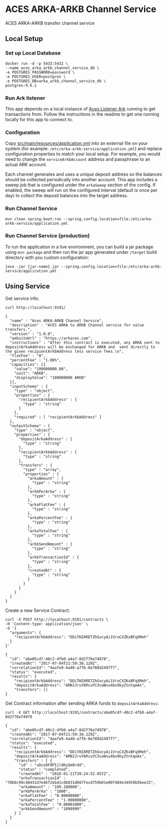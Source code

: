 # ACES ARKA-ARKB Channel Service

ACES ARKA-ARKB transfer channel service

## Local Setup

### Set up Local Database

```
docker run -d -p 5433:5432 \
--name aces_arka_arkb_channel_service_db \
-e POSTGRES_PASSWORD=password \
-e POSTGRES_USER=postgres \
-e POSTGRES_DB=arka_arkb_channel_service_db \
postgres:9.6.1
```

### Run Ark listener

This app depends on a local instance of [Aces Listener Ark](https://github.com/ark-aces/aces-listener-ark) running
to get transactions from. Follow the instructions in the readme to get one running locally for this app to connect
to.

### Configuration

Copy [src/main/resources/application.yml](src/main/resources/application.yml) into an external file on your system
(for example: `/etc/arka-arkb-service/application.yml`) and replace configuration properties to match your
local setup. For example, you would need to change the `serviceArkbAccount` address and passphrase to an actual
ARK account.

Each channel generates and uses a unique deposit address so the balances should be collected periodically
into another account. This app includes a sweep job that is configured under the `arkaSweep` section of the config.
If enabled, the sweep will run on the configured interval (default is once per day) to collect the 
deposit balances into the target address.


### Run Channel Service

```
mvn clean spring-boot:run --spring.config.location=file:/etc/arka-arkb-service/application.yml
```

### Run Channel Service (production)


To run the application in a live environment, you can build a jar package using `mvn package` and then
run the jar app generated under `/target` build directory with you custom configuration:

```
java -jar {jar-name}.jar --spring.config.location=file:/etc/arka-arkb-service/application.yml
```


## Using Service

Get service info:

```
curl http://localhost:9191/
```
```
{
  "name" : "Aces ARKA-ARKB Channel Service",
  "description" : "ACES ARKA to ARKB Channel service for value transfers.",
  "version" : "1.0.0",
  "websiteUrl" : "https://arkaces.com",
  "instructions" : "After this contract is executed, any ARKA sent to depositArkaAddress will be exchanged for ARKB and  sent directly to the given recipientArkbAddress less service fees.\n",
  "flatFee" : "0",
  "percentFee" : "1.00%",
  "capacities": [{
    "value": "100000000.00",
    "unit": "ARKB",
    "displayValue": "100000000 ARKB"
  }],
  "inputSchema" : {
    "type" : "object",
    "properties" : {
      "recipientArkbAddress" : {
        "type" : "string"
      }
    },
    "required" : [ "recipientArkbAddress" ]
  },
  "outputSchema" : {
    "type" : "object",
    "properties" : {
      "depositArkaAddress" : {
        "type" : "string"
      },
      "recipientArkbAddress" : {
        "type" : "string"
      },
      "transfers" : {
        "type" : "array",
        "properties" : {
          "arkaAmount" : {
            "type" : "string"
          },
          "arkbPerArka" : {
            "type" : "string"
          },
          "arkaFlatFee" : {
            "type" : "string"
          },
          "arkaPercentFee" : {
            "type" : "string"
          },
          "arkaTotalFee" : {
            "type" : "string"
          },
          "arkbSendAmount" : {
            "type" : "string"
          },
          "arkbTransactionId" : {
            "type" : "string"
          },
          "createdAt" : {
            "type" : "string"
          }
        }
      }
    }
  }
}
```

Create a new Service Contract:

```
curl -X POST http://localhost:9191/contracts \
-H 'Content-type: application/json' \
-d '{
  "arguments": {
    "recipientArkbAddress": "DDiTHZ4RETZhGxcyAi1VruCXZKxBFqXMeh"
  }
}' 
```

```
{
  "id": "abe05cd7-40c2-4fb0-a4a7-8d2f76e74978",
  "createdAt": "2017-07-04T21:59:38.129Z",
  "correlationId": "4aafe9-4a40-a7fb-6e788d2497f7",
  "status": "executed",
  "results": {
    "recipientArkbAddress": "DDiTHZ4RETZhGxcyAi1VruCXZKxBFqXMeh",
    "depositArkaAddress": "ARNJJruY6RcuYCXcwWsu4bx9kyZtntqeAx",
    "transfers": []
}
```

Get Contract information after sending ARKA funds to `depositArkaAddress`:

```
curl -X GET http://localhost:9191/contracts/abe05cd7-40c2-4fb0-a4a7-8d2f76e74978
```

```
{
  "id": "abe05cd7-40c2-4fb0-a4a7-8d2f76e74978",
  "createdAt": "2017-07-04T21:59:38.129Z",
  "correlationId": "4aafe9-4a40-a7fb-6e788d2497f7",
  "status": "executed",
  "results": {
    "recipientArkbAddress": "DDiTHZ4RETZhGxcyAi1VruCXZKxBFqXMeh",
    "depositArkaAddress": "ARNJJruY6RcuYCXcwWsu4bx9kyZtntqeAx",
    "transfers" : [ {
      "id" : "uDui0F8PIjldKyGm0rdd",
      "status" : "completed",
      "createdAt" : "2018-01-21T20:24:52.057Z",
      "arkaTransactionId" : "78b6c99c40451d7e46f2eb41cdb831d087fecd759b01e00fd69e34959b5bee25",
      "arkaAmount" : "109.100000",
      "arkbPerArka" : "1000",
      "arkaFlatFee" : "0.00000000",
      "arkaPercentFee" : "1.00000000",
      "arkaTotalFee" : "0.00001000",
      "arkbSendAmount" : "1090999"
    } ]
  }
}
```
